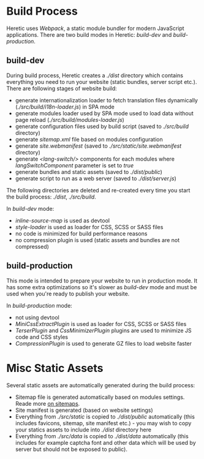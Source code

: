 # Build Process

Heretic uses *Webpack*, a static module bundler for modern JavaScript applications. There are two build modes in Heretic: *build-dev* and *build-production*.

## build-dev

During build process, Heretic creates a *./dist* directory which contains everything you need to run your website (static bundles, server script etc.). There are following stages of website build:

* generate internationalization loader to fetch translation files dynamically (*./src/build/i18n-loader.js*) in SPA mode
* generate modules loader used by SPA mode used to load data without page reload (*./src/build/modules-loader.js*)
* generate configuration files used by build script (saved to *./src/build* directory)
* generate *sitemap.xml* file based on modules configuration
* generate *site.webmanifest* (saved to *./src/static/site.webmanifest* directory)
* generate *&lt;lang-switch/&gt;* components for each modules where *langSwitchComponent* parameter is set to *true*
* generate bundles and static assets (saved to *./dist/public*)
* generate script to run as a web server (saved to *./dist/server.js*)

The following directories are deleted and re-created every time you start the build process: *./dist*, *./src/build*.

In *build-dev* mode:

* *inline-source-map* is used as devtool
* *style-loader* is used as loader for CSS, SCSS or SASS files
* no code is minimized for build performance reasons
* no compression plugin is used (static assets and bundles are not compressed)

## build-production

This mode is intended to prepare your website to run in production mode. It has some extra optimizations so it's slower as *build-dev* mode and must be used when you're ready to publish your website.

In *build-production* mode:

* not using devtool
* *MiniCssExtractPlugin* is used as loader for CSS, SCSS or SASS files
* *TerserPlugin* and *CssMinimizerPlugin* plugins are used to minimize JS code and CSS styles
* *CompressionPlugin* is used to generate GZ files to load website faster

# Misc Static Assets

Several static assets are automatically generated during the build process:

* Sitemap file is generated automatically based on modules settings. Reade more [on sitemaps](modules.md).
* Site manifest is generated (based on website settings)
* Everything from *./src/static* is copied to *./dist/public* automatically (this includes favicons, sitemap, site manifest etc.) - you may wish to copy your statics assets to include into *./dist* directory here
* Everything from *./src/data* is copied to *./dist/data* automatically (this includes for example captcha font and other data which will be used by server but should not be exposed to public). 
